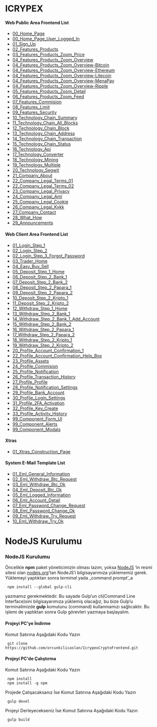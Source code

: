 # ICRYPEX

#### Web Public Area Frontend List
 - [00_Home_Page](https://orcunkilicaslan.github.io/IcrypexCryptoFrontend/mainpage/00_Home_Page.html)
 - [00_Home_Page_User_Logged_In](https://orcunkilicaslan.github.io/IcrypexCryptoFrontend/mainpage/00_Home_Page_User_Logged_In.html)
 - [01_Sign_Up](https://orcunkilicaslan.github.io/IcrypexCryptoFrontend/mainpage/01_Sign_Up.html)
 - [02_Features_Products](https://orcunkilicaslan.github.io/IcrypexCryptoFrontend/mainpage/02_Features_Products.html)
 - [03_Features_Products_Zoom_Price](https://orcunkilicaslan.github.io/IcrypexCryptoFrontend/mainpage/03_Features_Products_Zoom_Price.html)
 - [04_Features_Products_Zoom_Overview](https://orcunkilicaslan.github.io/IcrypexCryptoFrontend/mainpage/04_Features_Products_Zoom_Overview.html)
 - [04_Features_Products_Zoom_Overview-Bitcoin](https://orcunkilicaslan.github.io/IcrypexCryptoFrontend/mainpage/04_Features_Products_Zoom_Overview-Bitcoin.html)
 - [04_Features_Products_Zoom_Overview-Ethereum](https://orcunkilicaslan.github.io/IcrypexCryptoFrontend/mainpage/04_Features_Products_Zoom_Overview-Ethereum.html)
 - [04_Features_Products_Zoom_Overview-Litecoin](https://orcunkilicaslan.github.io/IcrypexCryptoFrontend/mainpage/04_Features_Products_Zoom_Overview-Litecoin.html)
 - [04_Features_Products_Zoom_Overview-MenaPay](https://orcunkilicaslan.github.io/IcrypexCryptoFrontend/mainpage/04_Features_Products_Zoom_Overview-MenaPay.html)
 - [04_Features_Products_Zoom_Overview-Ripple](https://orcunkilicaslan.github.io/IcrypexCryptoFrontend/mainpage/04_Features_Products_Zoom_Overview-Ripple.html)
 - [05_Features_Products_Zoom_Detail](https://orcunkilicaslan.github.io/IcrypexCryptoFrontend/mainpage/05_Features_Products_Zoom_Detail.html)
 - [06_Features_Products_Zoom_Feed](https://orcunkilicaslan.github.io/IcrypexCryptoFrontend/mainpage/06_Features_Products_Zoom_Feed.html)
 - [07_Features_Commision](https://orcunkilicaslan.github.io/IcrypexCryptoFrontend/mainpage/07_Features_Commision.html)
 - [08_Features_Limit](https://orcunkilicaslan.github.io/IcrypexCryptoFrontend/mainpage/08_Features_Limit.html)
 - [09_Features_Security](https://orcunkilicaslan.github.io/IcrypexCryptoFrontend/mainpage/09_Features_Security.html)
 - [10_Technology_Chain_Summary](https://orcunkilicaslan.github.io/IcrypexCryptoFrontend/mainpage/10_Technology_Chain_Summary.html)
 - [11_Technology_Chain_All_Blocks](https://orcunkilicaslan.github.io/IcrypexCryptoFrontend/mainpage/11_Technology_Chain_All_Blocks.html)
 - [12_Technology_Chain_Block](https://orcunkilicaslan.github.io/IcrypexCryptoFrontend/mainpage/12_Technology_Chain_Block.html)
 - [13_Technology_Chain_Address](https://orcunkilicaslan.github.io/IcrypexCryptoFrontend/mainpage/13_Technology_Chain_Address.html)
 - [14_Technology_Chain_Transaction](https://orcunkilicaslan.github.io/IcrypexCryptoFrontend/mainpage/14_Technology_Chain_Transaction.html)
 - [15_Technology_Chain_Status](https://orcunkilicaslan.github.io/IcrypexCryptoFrontend/mainpage/15_Technology_Chain_Status.html)
 - [16_Technology_Api](https://orcunkilicaslan.github.io/IcrypexCryptoFrontend/mainpage/16_Technology_Api.html)
 - [17_Technology_Converter](https://orcunkilicaslan.github.io/IcrypexCryptoFrontend/mainpage/17_Technology_Converter.html)
 - [18_Technology_Mining](https://orcunkilicaslan.github.io/IcrypexCryptoFrontend/mainpage/18_Technology_Mining.html)
 - [19_Technology_Multiple](https://orcunkilicaslan.github.io/IcrypexCryptoFrontend/mainpage/19_Technology_Multiple.html)
 - [20_Technology_Segwit](https://orcunkilicaslan.github.io/IcrypexCryptoFrontend/mainpage/20_Technology_Segwit.html)
 - [21_Company_About](https://orcunkilicaslan.github.io/IcrypexCryptoFrontend/mainpage/21_Company_About.html)
 - [22_Company_Legal_Terms_01](https://orcunkilicaslan.github.io/IcrypexCryptoFrontend/mainpage/22_Company_Legal_Terms_01.html)
 - [22_Company_Legal_Terms_02](https://orcunkilicaslan.github.io/IcrypexCryptoFrontend/mainpage/22_Company_Legal_Terms_02.html)
 - [23_Company_Legal_Privacy](https://orcunkilicaslan.github.io/IcrypexCryptoFrontend/mainpage/23_Company_Legal_Privacy.html)
 - [24_Company_Legal_Aml](https://orcunkilicaslan.github.io/IcrypexCryptoFrontend/mainpage/24_Company_Legal_Aml.html)
 - [25_Company_Legal_Cookie](https://orcunkilicaslan.github.io/IcrypexCryptoFrontend/mainpage/25_Company_Legal_Cookie.html)
 - [26_Company_Legal_Kvkk](https://orcunkilicaslan.github.io/IcrypexCryptoFrontend/mainpage/26_Company_Legal_Kvkk.html)
 - [27_Company_Contact](https://orcunkilicaslan.github.io/IcrypexCryptoFrontend/mainpage/27_Company_Contact.html)
 - [28_What_How](https://orcunkilicaslan.github.io/IcrypexCryptoFrontend/mainpage/28_What_How.html)
 - [29_Announcements](https://orcunkilicaslan.github.io/IcrypexCryptoFrontend/mainpage/29_Announcements.html)


#### Web Client Area Frontend List
 - [01_Login_Step_1](https://orcunkilicaslan.github.io/IcrypexCryptoFrontend/tradepage/01_Login_Step_1.html)
 - [02_Login_Step_2](https://orcunkilicaslan.github.io/IcrypexCryptoFrontend/tradepage/02_Login_Step_2.html)
 - [02_Login_Step_3_Forgot_Password](https://orcunkilicaslan.github.io/IcrypexCryptoFrontend/tradepage/02_Login_Step_3_Forgot_Password.html)
 - [03_Trader_Home](https://orcunkilicaslan.github.io/IcrypexCryptoFrontend/tradepage/03_Trader_Home.html)
 - [04_Easy_Buy_Sell](https://orcunkilicaslan.github.io/IcrypexCryptoFrontend/tradepage/04_Easy_Buy_Sell.html)
 - [05_Deposit_Step_1_Home](https://orcunkilicaslan.github.io/IcrypexCryptoFrontend/tradepage/05_Deposit_Step_1_Home.html)
 - [06_Deposit_Step_2_Bank_1](https://orcunkilicaslan.github.io/IcrypexCryptoFrontend/tradepage/06_Deposit_Step_2_Bank_1.html)
 - [07_Deposit_Step_2_Bank_2](https://orcunkilicaslan.github.io/IcrypexCryptoFrontend/tradepage/07_Deposit_Step_2_Bank_2.html)
 - [08_Deposit_Step_2_Papara_1](https://orcunkilicaslan.github.io/IcrypexCryptoFrontend/tradepage/08_Deposit_Step_2_Papara_1.html)
 - [09_Deposit_Step_2_Papara_2](https://orcunkilicaslan.github.io/IcrypexCryptoFrontend/tradepage/09_Deposit_Step_2_Papara_2.html)
 - [10_Deposit_Step_2_Kripto_1](https://orcunkilicaslan.github.io/IcrypexCryptoFrontend/tradepage/10_Deposit_Step_2_Kripto_1.html)
 - [11_Deposit_Step_2_Kripto_2](https://orcunkilicaslan.github.io/IcrypexCryptoFrontend/tradepage/11_Deposit_Step_2_Kripto_2.html)
 - [12_Withdraw_Step_1_Home](https://orcunkilicaslan.github.io/IcrypexCryptoFrontend/tradepage/12_Withdraw_Step_1_Home.html)
 - [13_Withdraw_Step_2_Bank_1](https://orcunkilicaslan.github.io/IcrypexCryptoFrontend/tradepage/13_Withdraw_Step_2_Bank_1.html)
 - [14_Withdraw_Step_2_Bank_1_Add_Account](https://orcunkilicaslan.github.io/IcrypexCryptoFrontend/tradepage/14_Withdraw_Step_2_Bank_1_Add_Account.html)
 - [15_Withdraw_Step_2_Bank_2](https://orcunkilicaslan.github.io/IcrypexCryptoFrontend/tradepage/15_Withdraw_Step_2_Bank_2.html)
 - [16_Withdraw_Step_2_Papara_1](https://orcunkilicaslan.github.io/IcrypexCryptoFrontend/tradepage/16_Withdraw_Step_2_Papara_1.html)
 - [17_Withdraw_Step_2_Papara_2](https://orcunkilicaslan.github.io/IcrypexCryptoFrontend/tradepage/17_Withdraw_Step_2_Papara_2.html)
 - [18_Withdraw_Step_2_Kripto_1](https://orcunkilicaslan.github.io/IcrypexCryptoFrontend/tradepage/18_Withdraw_Step_2_Kripto_1.html)
 - [19_Withdraw_Step_2_Kripto_2](https://orcunkilicaslan.github.io/IcrypexCryptoFrontend/tradepage/19_Withdraw_Step_2_Kripto_2.html)
 - [20_Profile_Account_Confirmation_1](https://orcunkilicaslan.github.io/IcrypexCryptoFrontend/tradepage/20_Profile_Account_Confirmation_1.html)
 - [22_Profile_Account_Confirmation_Help_Box](https://orcunkilicaslan.github.io/IcrypexCryptoFrontend/tradepage/22_Profile_Account_Confirmation_Help_Box.html)
 - [23_Profile_Assets](https://orcunkilicaslan.github.io/IcrypexCryptoFrontend/tradepage/23_Profile_Assets.html)
 - [24_Profile_Commision](https://orcunkilicaslan.github.io/IcrypexCryptoFrontend/tradepage/24_Profile_Commision.html)
 - [25_Profile_Notification](https://orcunkilicaslan.github.io/IcrypexCryptoFrontend/tradepage/25_Profile_Notification.html)
 - [26_Profile_Transaction_History](https://orcunkilicaslan.github.io/IcrypexCryptoFrontend/tradepage/26_Profile_Transaction_History.html)
 - [27_Profile_Profile](https://orcunkilicaslan.github.io/IcrypexCryptoFrontend/tradepage/27_Profile_Profile.html)
 - [28_Profile_Notification_Settings](https://orcunkilicaslan.github.io/IcrypexCryptoFrontend/tradepage/28_Profile_Notification_Settings.html)
 - [29_Profile_Bank_Account](https://orcunkilicaslan.github.io/IcrypexCryptoFrontend/tradepage/29_Profile_Bank_Account.html)
 - [30_Profile_Login_Settings](https://orcunkilicaslan.github.io/IcrypexCryptoFrontend/tradepage/30_Profile_Login_Settings.html)
 - [31_Profile_2FA_Activation](https://orcunkilicaslan.github.io/IcrypexCryptoFrontend/tradepage/31_Profile_2FA_Activation.html)
 - [32_Profile_Key_Create](https://orcunkilicaslan.github.io/IcrypexCryptoFrontend/tradepage/32_Profile_Key_Create.html)
 - [33_Profile_Activity_History](https://orcunkilicaslan.github.io/IcrypexCryptoFrontend/tradepage/33_Profile_Activity_History.html)
 - [99_Component_Form_UI](https://orcunkilicaslan.github.io/IcrypexCryptoFrontend/tradepage/99_Component_Form_UI.html)
 - [99_Component_Alerts](https://orcunkilicaslan.github.io/IcrypexCryptoFrontend/tradepage/99_Component_Alerts.html)
 - [99_Component_Modals](https://orcunkilicaslan.github.io/IcrypexCryptoFrontend/tradepage/99_Component_Modals.html)
 
 #### Xtras
  - [01_Xtras_Construction_Page](https://orcunkilicaslan.github.io/IcrypexCryptoFrontend/xtras/01_Xtras_Construction_Page.html)
 

#### System E-Mail Template List
 - [01_Eml_General_Information](https://orcunkilicaslan.github.io/IcrypexCryptoFrontend/email-system/01_Eml_General_Information.html)
 - [02_Eml_Withdraw_Btc_Request](https://orcunkilicaslan.github.io/IcrypexCryptoFrontend/email-system/02_Eml_Withdraw_Btc_Request.html)
 - [03_Eml_Withdraw_Btc_Ok](https://orcunkilicaslan.github.io/IcrypexCryptoFrontend/email-system/03_Eml_Withdraw_Btc_Ok.html)
 - [04_Eml_Deposit_Btc_Ok](https://orcunkilicaslan.github.io/IcrypexCryptoFrontend/email-system/04_Eml_Deposit_Btc_Ok.html)
 - [05_Eml_Logged_Information](https://orcunkilicaslan.github.io/IcrypexCryptoFrontend/email-system/05_Eml_Logged_Information.html)
 - [06_Eml_Account_Detail](https://orcunkilicaslan.github.io/IcrypexCryptoFrontend/email-system/06_Eml_Account_Detail.html)
 - [07_Eml_Password_Change_Request](https://orcunkilicaslan.github.io/IcrypexCryptoFrontend/email-system/07_Eml_Password_Change_Request.html)
 - [08_Eml_Password_Change_Ok](https://orcunkilicaslan.github.io/IcrypexCryptoFrontend/email-system/08_Eml_Password_Change_Ok.html)
 - [09_Eml_Withdraw_Try_Request](https://orcunkilicaslan.github.io/IcrypexCryptoFrontend/email-system/09_Eml_Withdraw_Try_Request.html)
 - [10_Eml_Withdraw_Try_Ok](https://orcunkilicaslan.github.io/IcrypexCryptoFrontend/email-system/10_Eml_Withdraw_Try_Ok.html)
 

# NodeJS Kurulumu
  
### NodeJS Kurulumu  
Öncelikle **npm** paket yöneticimizin olması lazım, yoksa [NodeJS](https://nodejs.org/) ‘in resmi sitesi olan [nodejs.org](https://nodejs.org/en/download/)’tan NodeJS’i bilgisayarımıza yüklememiz gerek.  Yüklemeyi yaptıktan sonra _terminal_ yada _command prompt’_a  
  
     npm install --global gulp-cli  

yazmamız gerekmektedir. Bu sayade Gulp’un cli(Command Line Interface)sini bilgisayarımıza yüklemiş olacağız, bu bize Gulp’u terminalimizde **gulp** komutunu (command) kullanmamızı sağlıcaktır. Bu işlemi de yaptıktan sonra Gulp görevleri yazmaya başlayalım.  
  
  
#### Projeyi PC'ye İndirme  
Komut Satırına Aşağıdaki Kodu Yazın  

     git clone https://github.com/orcunkilicaslan/IcrypexCryptoFrontend.git  

#### Projeyi PC'de Çalıştırma  
Komut Satırına Aşağıdaki Kodu Yazın  

     npm install
     npm install -g npm  

Projede Çalışacaksanız İse Komut Satırına Aşağıdaki Kodu Yazın  

     gulp devel  

Projeyi Derleyecekseniz İse Komut Satırına Aşağıdaki Kodu Yazın  

     gulp build

